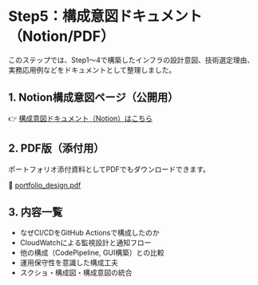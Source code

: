 # Step5：構成意図ドキュメント（Notion/PDF）

このステップでは、Step1〜4で構築したインフラの設計意図、技術選定理由、実務応用例などをドキュメントとして整理しました。

## 1. Notion構成意図ページ（公開用）

👉 [構成意図ドキュメント（Notion）はこちら]([https://www.notion.so/xxxxx](https://absorbing-sumac-5fc.notion.site/AWS-Step1-4-Hayata-Cloud-Portfolio-1fe12fb2366080e193d3cc8a14f3c072?pvs=143))

## 2. PDF版（添付用）

ポートフォリオ添付資料としてPDFでもダウンロードできます。

📄 [portfolio_design.pdf](./portfolio_design.pdf)

## 3. 内容一覧

- なぜCI/CDをGitHub Actionsで構成したのか
- CloudWatchによる監視設計と通知フロー
- 他の構成（CodePipeline, GUI構築）との比較
- 運用保守性を意識した構成工夫
- スクショ・構成図・構成意図の統合
